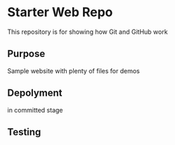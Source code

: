 # Starter Web Repo

This repository is for showing how Git and GitHub work

## Purpose

Sample website with plenty of files for demos

## Depolyment

in committed stage

## Testing

